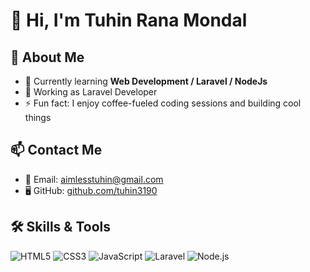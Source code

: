# 👋 Hi, I'm Tuhin Rana Mondal


## 💬 About Me

- 🌱 Currently learning **Web Development / Laravel / NodeJs**
- 💼 Working as Laravel Developer
- ⚡ Fun fact: I enjoy coffee-fueled coding sessions and building cool things

## 📫 Contact Me

- 📧 Email: aimlesstuhin@gmail.com
- 🖥️ GitHub: [github.com/tuhin3190](https://github.com/tuhin3190)

## 🛠️ Skills & Tools

![HTML5](https://img.shields.io/badge/-HTML5-E34F26?logo=html5&logoColor=white)
![CSS3](https://img.shields.io/badge/-CSS3-1572B6?logo=css3&logoColor=white)
![JavaScript](https://img.shields.io/badge/-JavaScript-F7DF1E?logo=javascript&logoColor=black)
![Laravel](https://img.shields.io/badge/-Laravel-FF2D20?logo=laravel&logoColor=white)
![Node.js](https://img.shields.io/badge/-Node.js-339933?logo=nodedotjs&logoColor=white)


